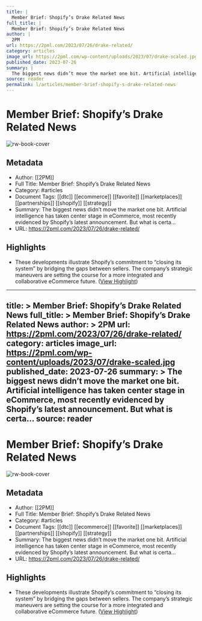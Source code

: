 ```yaml
---
title: |
  Member Brief: Shopify’s Drake Related News
full_title: |
  Member Brief: Shopify’s Drake Related News
author: |
  2PM
url: https://2pml.com/2023/07/26/drake-related/
category: articles
image_url: https://2pml.com/wp-content/uploads/2023/07/drake-scaled.jpg
published_date: 2023-07-26
summary: |
  The biggest news didn’t move the market one bit. Artificial intelligence has taken center stage in eCommerce, most recently evidenced by Shopify’s latest announcement. But what is certa…
source: reader
permalink: l/articles/member-brief-shopify-s-drake-related-news
---
```

# Member Brief: Shopify’s Drake Related News

![rw-book-cover](https://2pml.com/wp-content/uploads/2023/07/drake-scaled.jpg)

## Metadata
- Author: [[2PM]]
- Full Title: Member Brief: Shopify’s Drake Related News
- Category: #articles
- Document Tags: [[dtc]] [[ecommerce]] [[favorite]] [[marketplaces]] [[partnerships]] [[shopify]] [[strategy]] 
- Summary: The biggest news didn’t move the market one bit. Artificial intelligence has taken center stage in eCommerce, most recently evidenced by Shopify’s latest announcement. But what is certa…
- URL: https://2pml.com/2023/07/26/drake-related/

## Highlights
- These developments illustrate Shopify’s commitment to “closing its system” by bridging the gaps between sellers. The company’s strategic maneuvers are setting the course for a more integrated and collaborative eCommerce future. ([View Highlight](https://read.readwise.io/read/01h83zd7zp3n33qfcav96pvfja))


---
title: >
  Member Brief: Shopify’s Drake Related News
full_title: >
  Member Brief: Shopify’s Drake Related News
author: >
  2PM
url: https://2pml.com/2023/07/26/drake-related/
category: articles
image_url: https://2pml.com/wp-content/uploads/2023/07/drake-scaled.jpg
published_date: 2023-07-26
summary: >
  The biggest news didn’t move the market one bit. Artificial intelligence has taken center stage in eCommerce, most recently evidenced by Shopify’s latest announcement. But what is certa…
source: reader
---
# Member Brief: Shopify’s Drake Related News

![rw-book-cover](https://2pml.com/wp-content/uploads/2023/07/drake-scaled.jpg)

## Metadata
- Author: [[2PM]]
- Full Title: Member Brief: Shopify’s Drake Related News
- Category: #articles
- Document Tags: [[dtc]] [[ecommerce]] [[favorite]] [[marketplaces]] [[partnerships]] [[shopify]] [[strategy]] 
- Summary: The biggest news didn’t move the market one bit. Artificial intelligence has taken center stage in eCommerce, most recently evidenced by Shopify’s latest announcement. But what is certa…
- URL: https://2pml.com/2023/07/26/drake-related/

## Highlights
- These developments illustrate Shopify’s commitment to “closing its system” by bridging the gaps between sellers. The company’s strategic maneuvers are setting the course for a more integrated and collaborative eCommerce future. ([View Highlight](https://read.readwise.io/read/01h83zd7zp3n33qfcav96pvfja))



